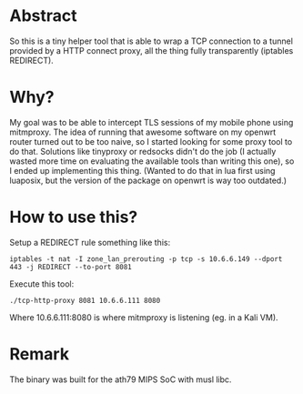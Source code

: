 # Abstract

So this is a tiny helper tool that is able to wrap a TCP connection to a tunnel provided by a HTTP connect proxy,
all the thing fully transparently (iptables REDIRECT).

# Why?

My goal was to be able to intercept TLS sessions of my mobile phone using mitmproxy. 
The idea of running that awesome software on my openwrt router turned out to be too
naive, so I started looking for some proxy tool to do that. Solutions like tinyproxy or
redsocks didn't do the job (I actually wasted more time on evaluating the available tools
than writing this one), so I ended up implementing this thing. (Wanted to do that in
lua first using luaposix, but the version of the package on openwrt is way too outdated.)

# How to use this?

Setup a REDIRECT rule something like this:

```
iptables -t nat -I zone_lan_prerouting -p tcp -s 10.6.6.149 --dport 443 -j REDIRECT --to-port 8081
```

Execute this tool:
```
./tcp-http-proxy 8081 10.6.6.111 8080
```

Where 10.6.6.111:8080 is where mitmproxy is listening (eg. in a Kali VM).

# Remark

The binary was built for the ath79 MIPS SoC with musl libc.
